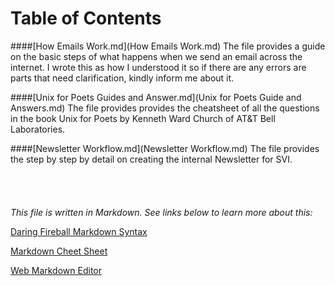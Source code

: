 # Table of Contents
 
####[How Emails Work.md](How Emails Work.md)
The file provides a guide on the basic steps of what happens when we send an email across the internet. I wrote this as how I understood it so if there are any errors are parts that need clarification, kindly inform me about it.

####[Unix for Poets Guides and Answer.md](Unix for Poets Guide and Answers.md)
The file provides provides the cheatsheet of all the questions in the book Unix for Poets by Kenneth Ward Church of AT&T Bell Laboratories.

####[Newsletter Workflow.md](Newsletter Workflow.md)
The file provides the step by step by detail on creating the internal Newsletter for SVI.
<br>
<br>
<br>
<br>
<br>
*This file is written in Markdown. See links below to learn more about this:*

[Daring Fireball Markdown Syntax](http://daringfireball.net/projects/markdown/basics)

[Markdown Cheet Sheet](https://github.com/adam-p/markdown-here/wiki/Markdown-Cheatsheet)

[Web Markdown Editor](http://dillinger.io/)
